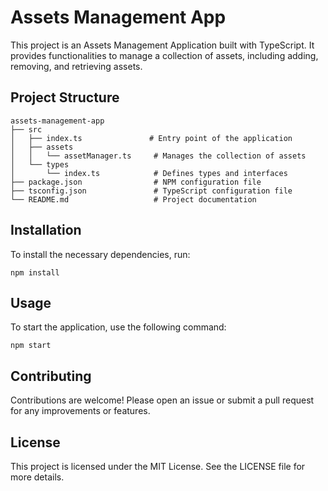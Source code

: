 # Assets Management App

This project is an Assets Management Application built with TypeScript. It provides functionalities to manage a collection of assets, including adding, removing, and retrieving assets.

## Project Structure

```
assets-management-app
├── src
│   ├── index.ts               # Entry point of the application
│   ├── assets
│   │   └── assetManager.ts     # Manages the collection of assets
│   └── types
│       └── index.ts            # Defines types and interfaces
├── package.json                # NPM configuration file
├── tsconfig.json               # TypeScript configuration file
└── README.md                   # Project documentation
```

## Installation

To install the necessary dependencies, run:

```
npm install
```

## Usage

To start the application, use the following command:

```
npm start
```

## Contributing

Contributions are welcome! Please open an issue or submit a pull request for any improvements or features.

## License

This project is licensed under the MIT License. See the LICENSE file for more details.